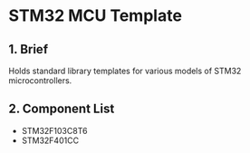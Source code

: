 # STM32 MCU Template

## 1. Brief

Holds standard library templates for various models of STM32 microcontrollers.

## 2. Component List

- STM32F103C8T6
- STM32F401CC